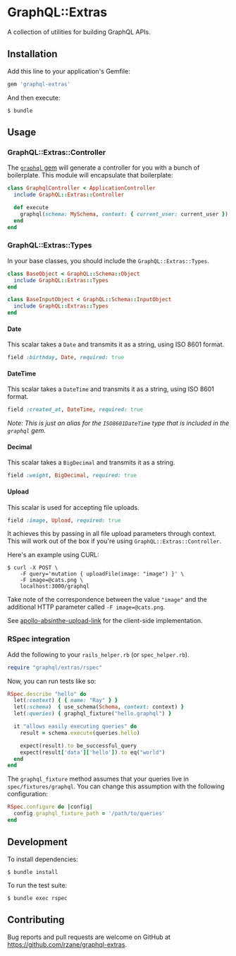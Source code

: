 # GraphQL::Extras

A collection of utilities for building GraphQL APIs.

## Installation

Add this line to your application's Gemfile:

```ruby
gem 'graphql-extras'
```

And then execute:

    $ bundle

## Usage

### GraphQL::Extras::Controller

The [`graphql` gem](https://github.com/rmosolgo/graphql-ruby) will generate a controller for you with a bunch of boilerplate. This module will encapsulate that boilerplate:

```ruby
class GraphqlController < ApplicationController
  include GraphQL::Extras::Controller

  def execute
    graphql(schema: MySchema, context: { current_user: current_user })
  end
end
```

### GraphQL::Extras::Types

In your base classes, you should include the `GraphQL::Extras::Types`.

```ruby
class BaseObject < GraphQL::Schema::Object
  include GraphQL::Extras::Types
end

class BaseInputObject < GraphQL::Schema::InputObject
  include GraphQL::Extras::Types
end
```

#### Date

This scalar takes a `Date` and transmits it as a string, using ISO 8601 format.

```ruby
field :birthday, Date, required: true
```

#### DateTime

This scalar takes a `DateTime` and transmits it as a string, using ISO 8601 format.

```ruby
field :created_at, DateTime, required: true
```

*Note: This is just an alias for the `ISO8601DateTime` type that is included in the `graphql` gem.*

#### Decimal

This scalar takes a `BigDecimal` and transmits it as a string.

```ruby
field :weight, BigDecimal, required: true
```

#### Upload

This scalar is used for accepting file uploads.

```ruby
field :image, Upload, required: true
```

It achieves this by passing in all file upload parameters through context. This will work out of the box if you're using `GraphQL::Extras::Controller`.

Here's an example using CURL:

    $ curl -X POST \
        -F query='mutation { uploadFile(image: "image") }' \
        -F image=@cats.png \
        localhost:3000/graphql

Take note of the correspondence between the value `"image"` and the additional HTTP parameter called `-F image=@cats.png`.

See [apollo-absinthe-upload-link](https://github.com/bytewitchcraft/apollo-absinthe-upload-link) for the client-side implementation.

### RSpec integration

Add the following to your `rails_helper.rb` (or `spec_helper.rb`).

```ruby
require "graphql/extras/rspec"
```

Now, you can run tests like so:

```ruby
RSpec.describe "hello" do
  let(:context) { { name: "Ray" } }
  let(:schema)  { use_schema(Schema, context: context) }
  let(:queries) { graphql_fixture("hello.graphql") }

  it "allows easily executing queries" do
    result = schema.execute(queries.hello)

    expect(result).to be_successful_query
    expect(result['data']['hello']).to eq("world")
  end
end
```

The `graphql_fixture` method assumes that your queries live in `spec/fixtures/graphql`. You can change this assumption with the following configuration:

```ruby
RSpec.configure do |config|
  config.graphql_fixture_path = '/path/to/queries'
end
```

## Development

To install dependencies:

    $ bundle install

To run the test suite:

    $ bundle exec rspec

## Contributing

Bug reports and pull requests are welcome on GitHub at https://github.com/rzane/graphql-extras.
